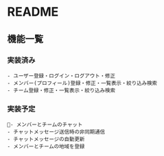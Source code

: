 # README

## 機能一覧

  ### 実装済み

    - ユーザー登録・ログイン・ログアウト・修正
    - メンバー(プロフィール)登録・修正・一覧表示・絞り込み検索
    - チーム登録・修正・一覧表示・絞り込み検索
  
  ### 実装予定

    - メンバーとチームのチャット
    - チャットメッセージ送信時の非同期通信
    - チャットメッセージの自動更新
    - メンバーとチームの地域を登録
